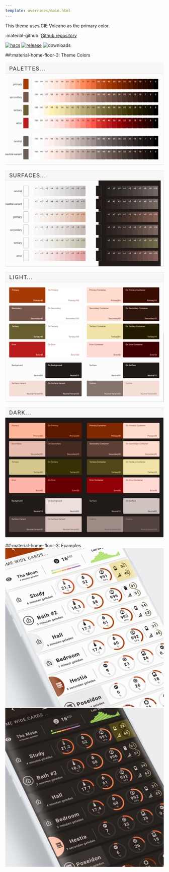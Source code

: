 ```yaml
---
template: overrides/main.html
---
```


This theme uses CIE Volcano as the primary color.

:material-github: [Github repository][m3-theme-github-url]

[![hacs][hacs-badge]][hacs-url]
[![release][release-badge]][release-url]
![downloads][downloads-badge]

##:material-home-floor-3: Theme Colors


[![M3 Palettes]][M3 Palettes]

[![M3 Surfaces]][M3 Surfaces]

[![M3 Light]][M3 Light]

[![M3 Dark]][M3 Dark]

##:material-home-floor-3: Examples
[![M3 Example Light]][M3 Example Light]
[![M3 Example Dark]][M3 Example Dark]

<!--- References to pictures... --->

[M3 Palettes]: ../assets/screenshots/m3-theme-c02-palettes.png
[M3 Surfaces]: ../assets/screenshots/m3-theme-c02-surfaces.png
[M3 Light]: ../assets/screenshots/m3-theme-c02-light.png
[M3 Dark]: ../assets/screenshots/m3-theme-c02-dark.png

[M3 Example Light]: ../assets/screenshots/m3-example-c02-light.png
[M3 Example Dark]: ../assets/screenshots/m3-example-c02-dark.png

<!--- References to external links... --->

[sak-example-12-url]: https://swiss-army-knife.docs.amoebelabs.com/examples/example-12/
[m3-theme-github-url]: https://github.com/AmoebeLabs/HA-Theme_M3-c02-volcano

<!-- Badges -->

[hacs-url]: https://github.com/hacs/default
[hacs-badge]: https://img.shields.io/badge/HACS-Default-41BDF5.svg?style=for-the-badge
[release-badge]: https://img.shields.io/github/v/release/AmoebeLabs/HA-Theme_M3-c02-volcano?style=for-the-badge
[downloads-badge]: https://img.shields.io/github/downloads/AmoebeLabs/HA-Theme_M3-c02-volcano/total?style=for-the-badge


<!-- References -->

[home-assistant]: https://www.home-assistant.io/
[home-assitant-theme-docs]: https://www.home-assistant.io/integrations/frontend/#defining-themes
[hacs]: https://hacs.xyz
[release-url]: https://github.com/AmoebeLabs/HA-Theme_M3-c02-volcano/releases
[sak-docs-url]: https://swiss-army-knife.docs.amoebelabs.com/
